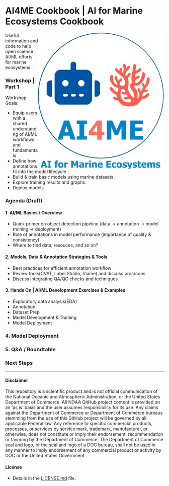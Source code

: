 # AI4ME Cookbook | AI for Marine Ecosystems Cookbook
<a href="https://michaelakridge-noaa.github.io/ai4me-cookbook/" target="_blank"><img src="./docs/images/logo5.png" align="right" alt="logo" width="400"/></a>

Useful information and code to help open science AI/ML efforts for marine ecosystems

###  Workshop | Part 1
Workshop Goals: 
- Equip users with a shared understanding of AI/ML workflows and fundamentals
- Define how annotations fit into the model lifecycle
- Build & train basic models using marine datasets.
- Explore training results and graphs.
- Deploy models

### Agenda (Draft)
#### 1. AI/ML Basics / Overview
- Quick primer on object detection pipeline (data → annotation → model training → deployment)
- Role of annotations in model performance (importance of quality & consistency)
- Where to find data, resouces, and so on?
#### 2. Models, Data & Annotation Strategies & Tools
- Best practices for efficient annotation workflow
- Review tools(CVAT, Label Studio, Viame) and discuss pros/cons
- Discuss integrating QA/QC checks and techniques
#### 3. Hands On | AI/ML Development Exercises & Examples
- Exploratory data analysis(EDA)
- Annotation 
- Dataset Prep
- Model Development & Training
- Model Deployment
### 4. Model Deployment 
### 5. Q&A / Roundtable
### Next Steps

----------
#### Disclaimer
This repository is a scientific product and is not official communication of the National Oceanic and Atmospheric Administration, or the United States Department of Commerce. All NOAA GitHub project content is provided on an ‘as is’ basis and the user assumes responsibility for its use. Any claims against the Department of Commerce or Department of Commerce bureaus stemming from the use of this GitHub project will be governed by all applicable Federal law. Any reference to specific commercial products, processes, or services by service mark, trademark, manufacturer, or otherwise, does not constitute or imply their endorsement, recommendation or favoring by the Department of Commerce. The Department of Commerce seal and logo, or the seal and logo of a DOC bureau, shall not be used in any manner to imply endorsement of any commercial product or activity by DOC or the United States Government.

#### License
- Details in the [LICENSE.md](./LICENSE.md) file.
